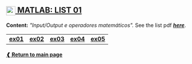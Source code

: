 ## [<img height="25" align="center" src="https://cdn.jsdelivr.net/gh/devicons/devicon/icons/matlab/matlab-original.svg"> **MATLAB: LIST 01**](./)

**Content:** _"Input/Output e operadores matemáticos"._
See the list pdf [**_here_**](./list01.pdf).

<table>
  <tr>
    <td> <a href="./ex01.m"> <b> ex01 </b> </a> </td>
    <td> <a href="./ex02.m"> <b> ex02 </b> </a> </td>
    <td> <a href="./ex03.m"> <b> ex03 </b> </a> </td>
    <td> <a href="./ex04.m"> <b> ex04 </b> </a> </td>
    <td> <a href="./ex05.m"> <b> ex05 </b> </a> </td>
  </tr>
</table>

#### [**❰ Return to main page**](../../)
